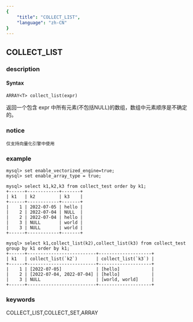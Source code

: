 ```yaml
---
{
    "title": "COLLECT_LIST",
    "language": "zh-CN"
}
---
```


<!-- 
Licensed to the Apache Software Foundation (ASF) under one
or more contributor license agreements.  See the NOTICE file
distributed with this work for additional information
regarding copyright ownership.  The ASF licenses this file
to you under the Apache License, Version 2.0 (the
"License"); you may not use this file except in compliance
with the License.  You may obtain a copy of the License at

  http://www.apache.org/licenses/LICENSE-2.0

Unless required by applicable law or agreed to in writing,
software distributed under the License is distributed on an
"AS IS" BASIS, WITHOUT WARRANTIES OR CONDITIONS OF ANY
KIND, either express or implied.  See the License for the
specific language governing permissions and limitations
under the License.
-->

## COLLECT_LIST
### description
#### Syntax

`ARRAY<T> collect_list(expr)`

返回一个包含 expr 中所有元素(不包括NULL)的数组，数组中元素顺序是不确定的。


### notice

```
仅支持向量化引擎中使用
```

### example

```
mysql> set enable_vectorized_engine=true;
mysql> set enable_array_type = true;

mysql> select k1,k2,k3 from collect_test order by k1;
+------+------------+-------+
| k1   | k2         | k3    |
+------+------------+-------+
|    1 | 2022-07-05 | hello |
|    2 | 2022-07-04 | NULL  |
|    2 | 2022-07-04 | hello |
|    3 | NULL       | world |
|    3 | NULL       | world |
+------+------------+-------+

mysql> select k1,collect_list(k2),collect_list(k3) from collect_test group by k1 order by k1;
+------+--------------------------+--------------------+
| k1   | collect_list(`k2`)       | collect_list(`k3`) |
+------+--------------------------+--------------------+
|    1 | [2022-07-05]             | [hello]            |
|    2 | [2022-07-04, 2022-07-04] | [hello]            |
|    3 | NULL                     | [world, world]     |
+------+--------------------------+--------------------+

```

### keywords
COLLECT_LIST,COLLECT_SET,ARRAY
